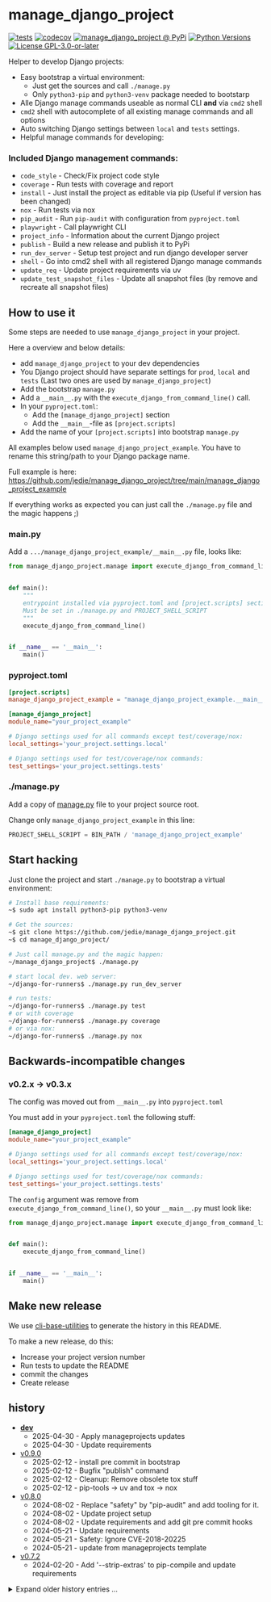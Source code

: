 # manage_django_project

[![tests](https://github.com/jedie/manage_django_project/actions/workflows/tests.yml/badge.svg?branch=main)](https://github.com/jedie/manage_django_project/actions/workflows/tests.yml)
[![codecov](https://codecov.io/github/jedie/manage_django_project/branch/main/graph/badge.svg)](https://app.codecov.io/github/jedie/manage_django_project)
[![manage_django_project @ PyPi](https://img.shields.io/pypi/v/manage_django_project?label=manage_django_project%20%40%20PyPi)](https://pypi.org/project/manage_django_project/)
[![Python Versions](https://img.shields.io/pypi/pyversions/manage_django_project)](https://github.com/jedie/manage_django_project/blob/main/pyproject.toml)
[![License GPL-3.0-or-later](https://img.shields.io/pypi/l/manage_django_project)](https://github.com/jedie/manage_django_project/blob/main/LICENSE)

Helper to develop Django projects:

* Easy bootstrap a virtual environment:
  * Just get the sources and call `./manage.py`
  * Only `python3-pip` and `python3-venv` package needed to bootstarp
* Alle Django manage commands useable as normal CLI **and** via `cmd2` shell
* `cmd2` shell with autocomplete of all existing manage commands and all options
* Auto switching Django settings between `local` and `tests` settings.
* Helpful manage commands for developing:

### Included Django management commands:

[comment]: <> (✂✂✂ auto generated command_info start ✂✂✂)

* `code_style` - Check/Fix project code style
* `coverage` - Run tests with coverage and report
* `install` - Just install the project as editable via pip (Useful if version has been changed)
* `nox` - Run tests via nox
* `pip_audit` - Run `pip-audit` with configuration from `pyproject.toml`
* `playwright` - Call playwright CLI
* `project_info` - Information about the current Django project
* `publish` - Build a new release and publish it to PyPi
* `run_dev_server` - Setup test project and run django developer server
* `shell` - Go into cmd2 shell with all registered Django manage commands
* `update_req` - Update project requirements via uv
* `update_test_snapshot_files` - Update all snapshot files (by remove and recreate all snapshot files)

[comment]: <> (✂✂✂ auto generated command_info end ✂✂✂)


## How to use it

Some steps are needed to use `manage_django_project` in your project.

Here a overview and below details:

* add `manage_django_project` to your dev dependencies
* You Django project should have separate settings for `prod`, `local` and `tests` (Last two ones are used by `manage_django_project`)
* Add the bootstrap `manage.py`
* Add a `__main__.py` with the `execute_django_from_command_line()` call.
* In your `pyproject.toml`:
  * Add the `[manage_django_project]` section
  * Add the `__main__`-file as `[project.scripts]`
* Add the name of your `[project.scripts]` into bootstrap `manage.py`

All examples below used `manage_django_project_example`. You have to rename this string/path to your Django package name.

Full example is here: https://github.com/jedie/manage_django_project/tree/main/manage_django_project_example


If everything works as expected you can just call the `./manage.py` file and the magic happens ;)


### __main__.py

Add a `.../manage_django_project_example/__main__.py` file, looks like:

```python
from manage_django_project.manage import execute_django_from_command_line


def main():
    """
    entrypoint installed via pyproject.toml and [project.scripts] section.
    Must be set in ./manage.py and PROJECT_SHELL_SCRIPT
    """
    execute_django_from_command_line()


if __name__ == '__main__':
    main()
```


### pyproject.toml

```toml
[project.scripts]
manage_django_project_example = "manage_django_project_example.__main__:main"

[manage_django_project]
module_name="your_project_example"

# Django settings used for all commands except test/coverage/nox:
local_settings='your_project.settings.local'

# Django settings used for test/coverage/nox commands:
test_settings='your_project.settings.tests'
```


### ./manage.py

Add a copy of [manage.py](https://github.com/jedie/manage_django_project/blob/main/manage.py) file to your project source root.

Change only `manage_django_project_example` in this line:
```python
PROJECT_SHELL_SCRIPT = BIN_PATH / 'manage_django_project_example'
```


## Start hacking

Just clone the project and start `./manage.py` to bootstrap a virtual environment:

```bash
# Install base requirements:
~$ sudo apt install python3-pip python3-venv

# Get the sources:
~$ git clone https://github.com/jedie/manage_django_project.git
~$ cd manage_django_project/

# Just call manage.py and the magic happen:
~/manage_django_project$ ./manage.py

# start local dev. web server:
~/django-for-runners$ ./manage.py run_dev_server

# run tests:
~/django-for-runners$ ./manage.py test
# or with coverage
~/django-for-runners$ ./manage.py coverage
# or via nox:
~/django-for-runners$ ./manage.py nox
```


## Backwards-incompatible changes

### v0.2.x -> v0.3.x

The config was moved out from `__main__.py` into `pyproject.toml`

You must add in your `pyproject.toml` the following stuff:
```toml
[manage_django_project]
module_name="your_project_example"

# Django settings used for all commands except test/coverage/nox:
local_settings='your_project.settings.local'

# Django settings used for test/coverage/nox commands:
test_settings='your_project.settings.tests'
```

The `config` argument was remove from `execute_django_from_command_line()`, so your `__main__.py` must look like:

```python
from manage_django_project.manage import execute_django_from_command_line


def main():
    execute_django_from_command_line()


if __name__ == '__main__':
    main()
```


## Make new release

We use [cli-base-utilities](https://github.com/jedie/cli-base-utilities#generate-project-history-base-on-git-commitstags) to generate the history in this README.


To make a new release, do this:

* Increase your project version number
* Run tests to update the README
* commit the changes
* Create release


## history

[comment]: <> (✂✂✂ auto generated history start ✂✂✂)

* [**dev**](https://github.com/jedie/manage_django_project/compare/v0.9.0...main)
  * 2025-04-30 - Apply manageprojects updates
  * 2025-04-30 - Update requirements
* [v0.9.0](https://github.com/jedie/manage_django_project/compare/v0.8.0...v0.9.0)
  * 2025-02-12 - install pre commit in bootstrap
  * 2025-02-12 - Bugfix "publish" command
  * 2025-02-12 - Cleanup: Remove obsolete tox stuff
  * 2025-02-12 - pip-tools -> uv and tox -> nox
* [v0.8.0](https://github.com/jedie/manage_django_project/compare/v0.7.2...v0.8.0)
  * 2024-08-02 - Replace "safety" by "pip-audit" and add tooling for it.
  * 2024-08-02 - Update project setup
  * 2024-08-02 - Update requirements and add git pre commit hooks
  * 2024-05-21 - Update requirements
  * 2024-05-21 - Safety: Ignore CVE-2018-20225
  * 2024-05-21 - update from manageprojects template
* [v0.7.2](https://github.com/jedie/manage_django_project/compare/v0.7.1...v0.7.2)
  * 2024-02-20 - Add '--strip-extras' to pip-compile and update requirements

<details><summary>Expand older history entries ...</summary>

* [v0.7.1](https://github.com/jedie/manage_django_project/compare/v0.7.0...v0.7.1)
  * 2024-01-18 - Use typeguard in tests
  * 2024-01-18 - update requirements
  * 2024-01-18 - manageprojects updates + set min. Python to 3.9
* [v0.7.0](https://github.com/jedie/manage_django_project/compare/v0.6.4...v0.7.0)
  * 2023-12-19 - Apply manageprojects: Expand test matrix + update req. + skip Python 3.9
  * 2023-12-19 - Setup django for unittests
  * 2023-12-16 - Bugfix code style
  * 2023-12-16 - Use update_readme_history & as git hook
  * 2023-11-07 - Update requirements
* [v0.6.4](https://github.com/jedie/manage_django_project/compare/v0.6.3...v0.6.4)
  * 2023-11-01 - update requirements
* [v0.6.3](https://github.com/jedie/manage_django_project/compare/v0.6.2...v0.6.3)
  * 2023-11-01 - Update requirements
  * 2023-11-01 - Autogenerate history in README
  * 2023-11-01 - Bugfix subprocess timeout running manage commands
* [v0.6.2](https://github.com/jedie/manage_django_project/compare/v0.6.1...v0.6.2)
  * 2023-09-24 - Use tools from https://github.com/jedie/cli-base-utilities
* [v0.6.1](https://github.com/jedie/manage_django_project/compare/v0.6.0...v0.6.1)
  * 2023-09-24 - Erase coverage data always after test run
  * 2023-09-24 - Add manage command to interact with Playwright CLI
* [v0.6.0](https://github.com/jedie/manage_django_project/compare/v0.5.2...v0.6.0)
  * 2023-09-24 - Remove outdated history from README
  * 2023-09-24 - Nicer call command info
  * 2023-09-24 - NEW command: update_test_snapshot_files
  * 2023-09-24 - Auto erase coverage data
  * 2023-09-24 - Update requirements
* [v0.5.2](https://github.com/jedie/manage_django_project/compare/v0.5.1...v0.5.2)
  * 2023-08-17 - Bugfix: manageprojects must be a normal dependencies
* [v0.5.1](https://github.com/jedie/manage_django_project/compare/v0.5.0...v0.5.1)
  * 2023-08-17 - Use print_version from cli_base
  * 2023-08-17 - Update requirements
  * 2023-08-17 - cookiecutter_directory = "managed-django-project"
  * 2023-08-17 - apply template updates
* [v0.5.0](https://github.com/jedie/manage_django_project/compare/v0.4.1...v0.5.0)
  * 2023-08-15 - Use https://github.com/jedie/cli-base-utilities
  * 2023-08-04 - Update requirements
* [v0.4.1](https://github.com/jedie/manage_django_project/compare/v0.4.0...v0.4.1)
  * 2023-04-08 - Use get_pyproject_toml from manageprojects and add summarize output to update_req
* [v0.4.0](https://github.com/jedie/manage_django_project/compare/v0.3.0...v0.4.0)
  * 2023-04-07 - tests against different Django versions
  * 2023-04-07 - Enhance "update_req" command
* [v0.3.0](https://github.com/jedie/manage_django_project/compare/v0.2.2...v0.3.0)
  * 2023-04-05 - Move from `__main__.py` into `pyproject.toml`
  * 2023-04-05 - Bugfix tox run
  * 2023-04-05 - Update manage.py
  * 2023-04-05 - Delete README.md
  * 2023-04-05 - Small project updates
* [v0.2.2](https://github.com/jedie/manage_django_project/compare/v0.2.1...v0.2.2)
  * 2023-04-02 - fix code style
  * 2023-04-02 - apply manage projects update
  * 2023-04-02 - Ignore non `django.core.management.base.BaseCommand` based commands
  * 2023-04-02 - Update requirements
* [v0.2.1](https://github.com/jedie/manage_django_project/compare/v0.2.0...v0.2.1)
  * 2023-03-16 - fix test
  * 2023-03-16 - Add "Included Django management commands" to README
  * 2023-03-16 - typo
  * 2023-03-16 - Set v0.2.1
  * 2023-03-16 - Enhance docs
  * 2023-03-16 - Remove `prod_settings` and add `local_settings_commands` to `ManageConfig`
  * 2023-03-16 - Add test for bootstrap manage.py calls
  * 2023-03-16 - fix coverage by activating --concurrency=multiprocessing
  * 2023-03-15 - fix CI
  * 2023-03-15 - "tox" command: exit "normal" on failed run
  * 2023-03-15 - Add tests for "safety" command
  * 2023-03-15 - Test "tox" command
  * 2023-03-15 - Add test for "run_dev_server" command
  * 2023-03-15 - test "project_info" command
  * 2023-03-15 - Test command "install"
  * 2023-03-15 - Test command "code_sytle"
  * 2023-03-15 - Code cleanup: Remove unused files
  * 2023-03-14 - +Test coverage
  * 2023-03-14 - Test "update_req"
  * 2023-03-14 - Add basic test for "update_req"
  * 2023-03-14 - Add DocTest to unittests
  * 2023-03-14 - Add test for shell
  * 2023-03-14 - Skip broken commands
  * 2023-03-14 - remove debug print
* [v0.2.0](https://github.com/jedie/manage_django_project/compare/v0.1.1...v0.2.0)
  * 2023-03-13 - NEW: "./manage.py shell" cmd2 shell with all registered Django manage commands
* [v0.1.1](https://github.com/jedie/manage_django_project/compare/v0.1.0...v0.1.1)
  * 2023-03-13 - Use `distribution_name` in publish call
* [v0.1.0](https://github.com/jedie/manage_django_project/compare/v0.0.1...v0.1.0)
  * 2023-03-12 - Remove a existing '.coverage' before create a new one
  * 2023-03-12 - check settings
  * 2023-03-12 - Rename test settings and check the used settings in test
  * 2023-03-12 - Run tests with test settings, before publishing
  * 2023-03-12 - Update README.md
* [v0.0.1](https://github.com/jedie/manage_django_project/compare/99601ed...v0.0.1)
  * 2023-03-11 - init
  * 2023-03-11 - Initial commit

</details>


[comment]: <> (✂✂✂ auto generated history end ✂✂✂)
